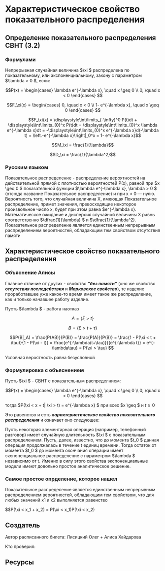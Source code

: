 # Характеристическое свойство показательного распределения

## Определение показательного распределения СВНТ (3.2)
### Формулами
Непрерывная случайная величина  $\xi $ распределена по показательному, или экспоненциальному, закону с параметром  $\lambda > 0  $, если:

$$P(x) = \begin{cases} \lambda e^{-\lambda x}, \quad x \geq 0 \\
0,  \quad  x < 0
\end{cases} $$

$$F_\xi(x) = \begin{cases} 0, \quad x < 0 \\
1- e^{-\lambda x}, \quad x \geq 0
\end{cases} $$

$$F_\xi(x) = \displaystyle\int\limits_{-\infty}^0 P(t)dt + \displaystyle\int\limits_{0}^x P(t)dt = \displaystyle\int\limits_{0}^x \lambda e^{-\lambda x}dt = -\displaystyle\int\limits_{0}^x e^{-\lambda x}d(-\lambda t) = \left.-e^{-\lambda x}\right|_0^x = 1- e^{-\lambda x}$$

$$M_\xi = \frac{1}{\lambda}$$

$$D_\xi = \frac{1}{\lambda^2}$$

### Русским языком
Показательное распределение - распределение вероятностей на действительной прямой с плотностью вероятностей P(х), равной при  $x \geq 0 $ показательной функции  $\lambda e^{-\lambda x}, \lambda > 0 $ (отсюда название Показательное распределение) и при х < 0 — нулю. Вероятность того, что случайная величина X, имеющая Показательное распределение, примет значения, превосходящие некоторое произвольное число х, будет при этом равна  $e^{-\lambda x}. Математическое ожидание и дисперсия случайной величины X равны соответственно  $\dfrac{1}{\lambda} $ и  $\dfrac{1}{\lambda^2). Показательное распределение является единственным непрерывным распределением вероятностей, обладающим тем свойством отсутствия памяти

## Характеристическое свойство показательного распределения

### Объяснение Алисы

Главное отличие от других - свойство ***"без памяти"*** (оно же свойство ***отсутствия последействия*** и ***Марковское свойство***), те изделие проработавшее уже какое-то время имеет такое же распределение, как и только начавшее работу изделие.

Пусть  $\lambda $ - работа наотказ

$$A = \{\xi > t\} $$

$$B = \{\xi > t + \tau\} $$

$$P(B|_A) = \frac{P(AB)}{P(B)} = \frac{P(A)}{P(B)} = \frac{1 - P(\xi < t + \tau)}{1 - P(\xi - t)} = \frac{e^{-\lambda(t+\tau)}}{e^{-\lambda t}} = e^{-\lambda\tau} = P(\xi > \tau) $$

Условная вероятность равна безусловной

### Формулировка с объяснением

Пусть  $\xi $ - СВНТ с показательным распределнием:

$$P(x) = \begin{cases} \lambda e^{-\lambda x}, \quad x \geq 0 \\
0,  \quad  x < 0
\end{cases} $$

тогда  $P(\xi < x + t| \xi > t) = e^{-\lambda x} $ при всех  $x \geq $ и  $t \geq 0$

Это равенство и есть ***характеристическое свойство показательного распределения*** и означает оно следующее:

Пусть некоторая элементарная операция (например, телефонный разговор) имеет случайную длительность  $\xi $ с показательным распределением. Пусть, далее, известно, что до момента  $t_0 $ данная операция продолжалась в течение t единиц времени. Тогда остаток от момента  $t_0 $ до момента окончания операции имеет экспоненциальное распределение с параметром  $\lambda $ независимо от t.
Именно в силу этого свойства экспоненциальные модели имеют довольно простое аналитическое решение.

### Самое простое опрделение, которое нашел
Показательное распределение является единственным непрерывным распределением вероятностей, обладающим тем свойством, что для любых значений x1 и x2 выполняется равенство

$$P(\xi < x_1 + x_2) = P(\xi < x_1)P(\xi < x_2)

## Создатель

Автор расписанного билета: Лисицкий Олег + Алиса Хайдарова

Кто проверил:


## Ресурсы
